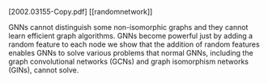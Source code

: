 [2002.03155-Copy.pdf]
[[randomnetwork]]

GNNs cannot distinguish some non-isomorphic graphs and they cannot learn efficient graph algorithms.
GNNs become powerful just by adding a random feature to each node
we show that the addition of random features enables GNNs to solve various problems that normal GNNs, including the graph convolutional networks (GCNs) and graph isomorphism networks (GINs), cannot solve.
